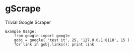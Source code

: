gScrape
=======

Trivial Google Scraper

	Example Usage:
		from google import google
		gobj = google( 'test it', 25, '127.0.0.1:8118', 15 )
		for link in gobj.links(): print link
